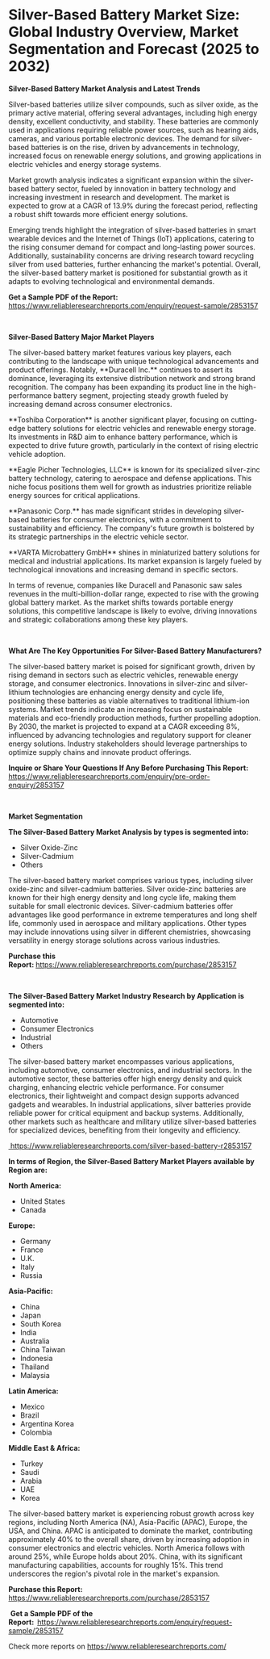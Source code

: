 <p><h1>Silver-Based Battery Market Size: Global Industry Overview, Market Segmentation and Forecast (2025 to 2032)</h1></p><p><strong>Silver-Based Battery Market Analysis and Latest Trends</strong></p>
<p><p>Silver-based batteries utilize silver compounds, such as silver oxide, as the primary active material, offering several advantages, including high energy density, excellent conductivity, and stability. These batteries are commonly used in applications requiring reliable power sources, such as hearing aids, cameras, and various portable electronic devices. The demand for silver-based batteries is on the rise, driven by advancements in technology, increased focus on renewable energy solutions, and growing applications in electric vehicles and energy storage systems.</p><p>Market growth analysis indicates a significant expansion within the silver-based battery sector, fueled by innovation in battery technology and increasing investment in research and development. The market is expected to grow at a CAGR of 13.9% during the forecast period, reflecting a robust shift towards more efficient energy solutions. </p><p>Emerging trends highlight the integration of silver-based batteries in smart wearable devices and the Internet of Things (IoT) applications, catering to the rising consumer demand for compact and long-lasting power sources. Additionally, sustainability concerns are driving research toward recycling silver from used batteries, further enhancing the market's potential. Overall, the silver-based battery market is positioned for substantial growth as it adapts to evolving technological and environmental demands.</p></p>
<p><strong>Get a Sample PDF of the Report:&nbsp;</strong> <a href="https://www.reliableresearchreports.com/enquiry/request-sample/2853157?utm_campaign=3124&utm_medium=2&utm_source=Github&utm_content=ia&utm_term=11032025&utm_id=silver-based-battery">https://www.reliableresearchreports.com/enquiry/request-sample/2853157</a></p>
<p>&nbsp;</p>
<p><strong>Silver-Based Battery Major Market Players</strong></p>
<p><p>The silver-based battery market features various key players, each contributing to the landscape with unique technological advancements and product offerings. Notably, **Duracell Inc.** continues to assert its dominance, leveraging its extensive distribution network and strong brand recognition. The company has been expanding its product line in the high-performance battery segment, projecting steady growth fueled by increasing demand across consumer electronics.</p><p>**Toshiba Corporation** is another significant player, focusing on cutting-edge battery solutions for electric vehicles and renewable energy storage. Its investments in R&D aim to enhance battery performance, which is expected to drive future growth, particularly in the context of rising electric vehicle adoption.</p><p>**Eagle Picher Technologies, LLC** is known for its specialized silver-zinc battery technology, catering to aerospace and defense applications. This niche focus positions them well for growth as industries prioritize reliable energy sources for critical applications.</p><p>**Panasonic Corp.** has made significant strides in developing silver-based batteries for consumer electronics, with a commitment to sustainability and efficiency. The company's future growth is bolstered by its strategic partnerships in the electric vehicle sector.</p><p>**VARTA Microbattery GmbH** shines in miniaturized battery solutions for medical and industrial applications. Its market expansion is largely fueled by technological innovations and increasing demand in specific sectors.</p><p>In terms of revenue, companies like Duracell and Panasonic saw sales revenues in the multi-billion-dollar range, expected to rise with the growing global battery market. As the market shifts towards portable energy solutions, this competitive landscape is likely to evolve, driving innovations and strategic collaborations among these key players.</p></p>
<p>&nbsp;</p>
<p><strong>What Are The Key Opportunities For Silver-Based Battery Manufacturers?</strong></p>
<p><p>The silver-based battery market is poised for significant growth, driven by rising demand in sectors such as electric vehicles, renewable energy storage, and consumer electronics. Innovations in silver-zinc and silver-lithium technologies are enhancing energy density and cycle life, positioning these batteries as viable alternatives to traditional lithium-ion systems. Market trends indicate an increasing focus on sustainable materials and eco-friendly production methods, further propelling adoption. By 2030, the market is projected to expand at a CAGR exceeding 8%, influenced by advancing technologies and regulatory support for cleaner energy solutions. Industry stakeholders should leverage partnerships to optimize supply chains and innovate product offerings.</p></p>
<p><strong>Inquire or Share Your Questions If Any Before Purchasing This Report:</strong> <a href="https://www.reliableresearchreports.com/enquiry/pre-order-enquiry/2853157?utm_campaign=3124&utm_medium=2&utm_source=Github&utm_content=ia&utm_term=11032025&utm_id=silver-based-battery">https://www.reliableresearchreports.com/enquiry/pre-order-enquiry/2853157</a></p>
<p>&nbsp;</p>
<p><strong>Market Segmentation</strong></p>
<p><strong>The Silver-Based Battery Market Analysis by types is segmented into:</strong></p>
<p><ul><li>Silver Oxide-Zinc</li><li>Silver-Cadmium</li><li>Others</li></ul></p>
<p><p>The silver-based battery market comprises various types, including silver oxide-zinc and silver-cadmium batteries. Silver oxide-zinc batteries are known for their high energy density and long cycle life, making them suitable for small electronic devices. Silver-cadmium batteries offer advantages like good performance in extreme temperatures and long shelf life, commonly used in aerospace and military applications. Other types may include innovations using silver in different chemistries, showcasing versatility in energy storage solutions across various industries.</p></p>
<p><strong>Purchase this Report:&nbsp;</strong><a href="https://www.reliableresearchreports.com/purchase/2853157?utm_campaign=3124&utm_medium=2&utm_source=Github&utm_content=ia&utm_term=11032025&utm_id=silver-based-battery">https://www.reliableresearchreports.com/purchase/2853157</a></p>
<p>&nbsp;</p>
<p><strong>The Silver-Based Battery Market Industry Research by Application is segmented into:</strong></p>
<p><ul><li>Automotive</li><li>Consumer Electronics</li><li>Industrial</li><li>Others</li></ul></p>
<p><p>The silver-based battery market encompasses various applications, including automotive, consumer electronics, and industrial sectors. In the automotive sector, these batteries offer high energy density and quick charging, enhancing electric vehicle performance. For consumer electronics, their lightweight and compact design supports advanced gadgets and wearables. In industrial applications, silver batteries provide reliable power for critical equipment and backup systems. Additionally, other markets such as healthcare and military utilize silver-based batteries for specialized devices, benefiting from their longevity and efficiency.</p></p>
<p><a href="https://www.reliableresearchreports.com/silver-based-battery-r2853157?utm_campaign=3124&utm_medium=2&utm_source=Github&utm_content=ia&utm_term=11032025&utm_id=silver-based-battery">&nbsp;https://www.reliableresearchreports.com/silver-based-battery-r2853157</a></p>
<p><strong>In terms of Region, the Silver-Based Battery Market Players available by Region are:</strong></p>
<p>
    <p> <strong> North America: </strong>
        <ul>
            <li>United States</li>
            <li>Canada</li>
        </ul>
        </p> 
    <p> <strong> Europe: </strong>
        <ul>
            <li>Germany</li>
            <li>France</li>
            <li>U.K.</li>
            <li>Italy</li>
            <li>Russia</li>
        </ul>
        </p> 
    <p> <strong> Asia-Pacific: </strong>
        <ul>
            <li>China</li>
            <li>Japan</li>
            <li>South Korea</li>
            <li>India</li>
            <li>Australia</li>
            <li>China Taiwan</li>
            <li>Indonesia</li>
            <li>Thailand</li>
            <li>Malaysia</li>
        </ul>
        </p> 
    <p> <strong> Latin America: </strong>
        <ul>
            <li>Mexico</li>
            <li>Brazil</li>
            <li>Argentina Korea</li>
            <li>Colombia</li>
        </ul>
        </p> 
    <p> <strong> Middle East & Africa: </strong>
        <ul>
            <li>Turkey</li>
            <li>Saudi</li>
            <li>Arabia</li>
            <li>UAE</li>
            <li>Korea</li>
        </ul>
    </p>
    </p>
<p><p>The silver-based battery market is experiencing robust growth across key regions, including North America (NA), Asia-Pacific (APAC), Europe, the USA, and China. APAC is anticipated to dominate the market, contributing approximately 40% to the overall share, driven by increasing adoption in consumer electronics and electric vehicles. North America follows with around 25%, while Europe holds about 20%. China, with its significant manufacturing capabilities, accounts for roughly 15%. This trend underscores the region's pivotal role in the market's expansion.</p></p>
<p><strong>Purchase this Report: </strong><a href="https://www.reliableresearchreports.com/purchase/2853157?utm_campaign=3124&utm_medium=2&utm_source=Github&utm_content=ia&utm_term=11032025&utm_id=silver-based-battery">https://www.reliableresearchreports.com/purchase/2853157</a></p>
<p>&nbsp;<strong>Get a Sample PDF of the Report:&nbsp;&nbsp;</strong><a href="https://www.reliableresearchreports.com/enquiry/request-sample/2853157?utm_campaign=3124&utm_medium=2&utm_source=Github&utm_content=ia&utm_term=11032025&utm_id=silver-based-battery">https://www.reliableresearchreports.com/enquiry/request-sample/2853157</a></p>
<p><strong></strong></p>
<p>Check more reports on <a href="https://www.reliableresearchreports.com/?utm_campaign=3124&utm_medium=2&utm_source=Github&utm_content=ia&utm_term=11032025&utm_id=silver-based-battery">https://www.reliableresearchreports.com/</a></p>